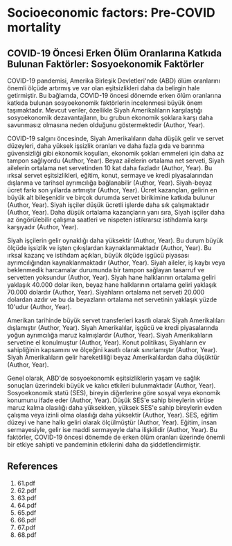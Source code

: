 # Socioeconomic factors: Pre-COVID mortality

## COVID-19 Öncesi Erken Ölüm Oranlarına Katkıda Bulunan Faktörler: Sosyoekonomik Faktörler

COVID-19 pandemisi, Amerika Birleşik Devletleri'nde (ABD) ölüm oranlarını önemli ölçüde artırmış ve var olan eşitsizlikleri daha da belirgin hale getirmiştir. Bu bağlamda, COVID-19 öncesi dönemde erken ölüm oranlarına katkıda bulunan sosyoekonomik faktörlerin incelenmesi büyük önem taşımaktadır. Mevcut veriler, özellikle Siyah Amerikalıların karşılaştığı sosyoekonomik dezavantajların, bu grubun ekonomik şoklara karşı daha savunmasız olmasına neden olduğunu göstermektedir (Author, Year).

COVID-19 salgını öncesinde, Siyah Amerikalıların daha düşük gelir ve servet düzeyleri, daha yüksek işsizlik oranları ve daha fazla gıda ve barınma güvensizliği gibi ekonomik koşulları, ekonomik şokları emmeleri için daha az tampon sağlıyordu (Author, Year). Beyaz ailelerin ortalama net serveti, Siyah ailelerin ortalama net servetinden 10 kat daha fazladır (Author, Year). Bu ırksal servet eşitsizlikleri, eğitim, konut, sermaye ve kredi piyasalarından dışlanma ve tarihsel ayrımcılığa bağlanabilir (Author, Year). Siyah-beyaz ücret farkı son yıllarda artmıştır (Author, Year). Ücret kazançları, gelirin en büyük alt bileşenidir ve birçok durumda servet birikimine katkıda bulunur (Author, Year). Siyah işçiler düşük ücretli işlerde daha sık çalışmaktadır (Author, Year). Daha düşük ortalama kazançların yanı sıra, Siyah işçiler daha az öngörülebilir çalışma saatleri ve nispeten istikrarsız istihdamla karşı karşıyadır (Author, Year).

Siyah işçilerin gelir oynaklığı daha yüksektir (Author, Year). Bu durum büyük ölçüde işsizlik ve işten çıkışlardan kaynaklanmaktadır (Author, Year). Bu ırksal kazanç ve istihdam açıkları, büyük ölçüde işgücü piyasası ayrımcılığından kaynaklanmaktadır (Author, Year). Siyah aileler, iş kaybı veya beklenmedik harcamalar durumunda bir tampon sağlayan tasarruf ve servetten yoksundur (Author, Year). Siyah hane halklarının ortalama geliri yaklaşık 40.000 dolar iken, beyaz hane halklarının ortalama geliri yaklaşık 70.000 dolardır (Author, Year). Siyahların ortalama net serveti 20.000 dolardan azdır ve bu da beyazların ortalama net servetinin yaklaşık yüzde 10'udur (Author, Year).

Amerikan tarihinde büyük servet transferleri kasıtlı olarak Siyah Amerikalıları dışlamıştır (Author, Year). Siyah Amerikalılar, işgücü ve kredi piyasalarında yoğun ayrımcılığa maruz kalmışlardır (Author, Year). Siyah Amerikalıların servetine el konulmuştur (Author, Year). Konut politikası, Siyahların ev sahipliğinin kapsamını ve ölçeğini kasıtlı olarak sınırlamıştır (Author, Year). Siyah Amerikalıların gelir hareketliliği beyaz Amerikalılardan daha düşüktür (Author, Year).

Genel olarak, ABD'de sosyoekonomik eşitsizliklerin yaşam ve sağlık sonuçları üzerindeki büyük ve kalıcı etkileri bulunmaktadır (Author, Year). Sosyoekonomik statü (SES), bireyin diğerlerine göre sosyal veya ekonomik konumunu ifade eder (Author, Year). Düşük SES'e sahip bireylerin virüse maruz kalma olasılığı daha yüksekken, yüksek SES'e sahip bireylerin evden çalışma veya izinli olma olasılığı daha yüksektir (Author, Year). SES, eğitim düzeyi ve hane halkı geliri olarak ölçülmüştür (Author, Year). Eğitim, insan sermayesiyle, gelir ise maddi sermayeyle daha ilişkilidir (Author, Year). Bu faktörler, COVID-19 öncesi dönemde de erken ölüm oranları üzerinde önemli bir etkiye sahipti ve pandeminin etkilerini daha da şiddetlendirmiştir.


## References

1. 61.pdf
2. 62.pdf
3. 63.pdf
4. 64.pdf
5. 65.pdf
6. 66.pdf
7. 67.pdf
8. 68.pdf
